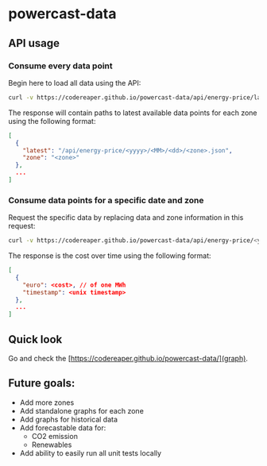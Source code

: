 # powercast-data

## API usage

### Consume every data point

Begin here to load all data using the API:

```sh
curl -v https://codereaper.github.io/powercast-data/api/energy-price/latest.json
```

The response will contain paths to latest available data points for each zone using the following format:

```json
[
  {
    "latest": "/api/energy-price/<yyyy>/<MM>/<dd>/<zone>.json",
    "zone": "<zone>"
  },
  ...
]
```

### Consume data points for a specific date and zone

Request the specific data by replacing data and zone information in this request:

```sh
curl -v https://codereaper.github.io/powercast-data/api/energy-price/<yyyy>/<MM>/<dd>/<zone>.json
```

The response is the cost over time using the following format:

```json
[
  {
    "euro": <cost>, // of one MWh
    "timestamp": <unix timestamp>
  },
  ...
]
```

## Quick look

Go and check the [https://codereaper.github.io/powercast-data/](graph).

## Future goals:

- Add more zones
- Add standalone graphs for each zone
- Add graphs for historical data
- Add forecastable data for:
  - CO2 emission
  - Renewables
- Add ability to easily run all unit tests locally
